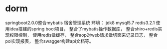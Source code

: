 # dorm
springboot2.0.0整合mybatis 宿舍管理系统
环境：
jdk8
mysql5.7
redis3.2.1
使用idea搭建的spring boot项目，
整合了mybatis操作数据库，
整合shiro+redis实现权限控制，
使用redis做缓存，
整合aop对web请求做切面来记录日志，
整合poi实现报表，
整合swagger构建api文档等。
